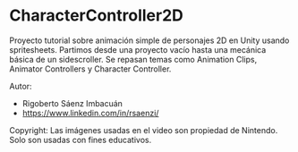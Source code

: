 # CharacterController2D

Proyecto tutorial sobre animación simple de personajes 2D en Unity usando spritesheets. Partimos desde una proyecto vacío hasta una mecánica básica de un sidescroller. Se repasan temas como Animation Clips, Animator Controllers y Character Controller.

Autor:
* Rigoberto Sáenz Imbacuán
* https://www.linkedin.com/in/rsaenzi/

Copyright:
Las imágenes usadas en el video son propiedad de Nintendo. Solo son usadas con fines educativos.
